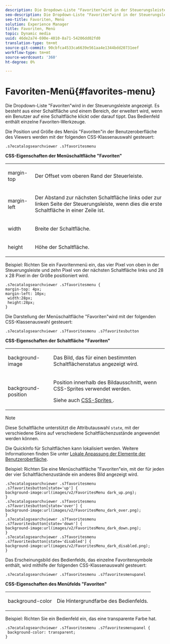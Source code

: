 ```yaml
---
description: Die Dropdown-Liste "Favoriten"wird in der Steuerungsleiste angezeigt. Es besteht aus einer Schaltfläche und einem Bereich, der erweitert wird, wenn ein Benutzer auf eine Schaltfläche klickt oder darauf tippt. Das Bedienfeld enthält einzelne Favoriten-Werkzeuge.
seo-description: Die Dropdown-Liste "Favoriten"wird in der Steuerungsleiste angezeigt. Es besteht aus einer Schaltfläche und einem Bereich, der erweitert wird, wenn ein Benutzer auf eine Schaltfläche klickt oder darauf tippt. Das Bedienfeld enthält einzelne Favoriten-Werkzeuge.
seo-title: Favoriten, Menü
solution: Experience Manager
title: Favoriten, Menü
topic: Dynamic media
uuid: 46de2a74-690e-4010-8a71-54206dd02fd0
translation-type: tm+mt
source-git-commit: 90cbfca4533ca6639e561aa4e1344bdd20731eef
workflow-type: tm+mt
source-wordcount: '360'
ht-degree: 0%

---
```



# Favoriten-Menü{#favorites-menu}

Die Dropdown-Liste &quot;Favoriten&quot;wird in der Steuerungsleiste angezeigt. Es besteht aus einer Schaltfläche und einem Bereich, der erweitert wird, wenn ein Benutzer auf eine Schaltfläche klickt oder darauf tippt. Das Bedienfeld enthält einzelne Favoriten-Werkzeuge.

<!--<a id="section_061E550C1C1D4DB2BD663A898895B38C"></a>-->

Die Position und Größe des Menüs &quot;Favoriten&quot;in der Benutzeroberfläche des Viewers werden mit der folgenden CSS-Klassenauswahl gesteuert:

```
.s7ecatalogsearchviewer .s7favoritesmenu
```

**CSS-Eigenschaften der Menüschaltfläche &quot;Favoriten&quot;**

<table id="table_C48C56E696304C9BAFEE71BA9EA9A174"> 
 <tbody> 
  <tr> 
   <td colname="col1"> <p> <span class="codeph"> margin-top  </span> </p> </td> 
   <td colname="col2"> <p> Der Offset vom oberen Rand der Steuerleiste. </p> </td> 
  </tr> 
  <tr> 
   <td colname="col1"> <p> <span class="codeph"> margin-left  </span> </p> </td> 
   <td colname="col2"> <p> Der Abstand zur nächsten Schaltfläche links oder zur linken Seite der Steuerungsleiste, wenn dies die erste Schaltfläche in einer Zeile ist. </p> </td> 
  </tr> 
  <tr> 
   <td colname="col1"> <p> <span class="codeph"> width </span> </p> </td> 
   <td colname="col2"> <p>Breite der Schaltfläche. </p> </td> 
  </tr> 
  <tr> 
   <td colname="col1"> <p> <span class="codeph"> height </span> </p> </td> 
   <td colname="col2"> <p>Höhe der Schaltfläche. </p> </td> 
  </tr> 
 </tbody> 
</table>

Beispiel: Richten Sie ein Favoritenmenü ein, das vier Pixel von oben in der Steuerungsleiste und zehn Pixel von der nächsten Schaltfläche links und 28 x 28 Pixel in der Größe positioniert wird.

```
.s7ecatalogsearchviewer .s7favoritesmenu { 
margin-top: 4px; 
margin-left: 10px; 
 width:28px; 
 height:28px; 
}
```

Die Darstellung der Menüschaltfläche &quot;Favoriten&quot;wird mit der folgenden CSS-Klassenauswahl gesteuert:

```
.s7ecatalogsearchviewer .s7favoritesmenu .s7favoritesbutton
```

**CSS-Eigenschaften der Schaltfläche &quot;Favoriten&quot;**

<table id="table_970D62A1413145E0A964FA9D9F108579"> 
 <tbody> 
  <tr> 
   <td colname="col1"> <p> <span class="codeph"> background-image  </span> </p> </td> 
   <td colname="col2"> <p> Das Bild, das für einen bestimmten Schaltflächenstatus angezeigt wird. </p> </td> 
  </tr> 
  <tr> 
   <td colname="col1"> <p> <span class="codeph"> background-position  </span> </p> </td> 
   <td colname="col2"> <p> Position innerhalb des Bildausschnitt, wenn CSS-Sprites verwendet werden. </p> <p>Siehe auch <a href="../../../c-html5-s7-aem-asset-viewers/c-html5-ecatsearch-viewer-about/c-html5-ecatsearch-viewer-customizingviewer/c-html5-ecatsearch-viewer-customizingviewer.md#section-9d570f95eb2443aca74c1b02f6e89aff" format="dita" scope="local"> CSS-Sprites </a>. </p> </td> 
  </tr> 
 </tbody> 
</table>

>[!NOTE]
>
>Diese Schaltfläche unterstützt die Attributauswahl `state`, mit der verschiedene Skins auf verschiedene Schaltflächenzustände angewendet werden können.

Die QuickInfo für Schaltflächen kann lokalisiert werden. Weitere Informationen finden Sie unter [Lokale Anpassung der Elemente der Benutzeroberfläche](../../../c-html5-s7-aem-asset-viewers/c-html5-ecatsearch-viewer-about/c-html5-ecatsearch-viewer-localization.md#concept-cbfc39344c494eb7b9f6a272cff0cc74).

Beispiel: Richten Sie eine Menüschaltfläche &quot;Favoriten&quot;ein, mit der für jeden der vier Schaltflächenzustände ein anderes Bild angezeigt wird.

```
.s7ecatalogsearchviewer .s7favoritesmenu .s7favoritesbutton[state='up'] { 
background-image:url(images/v2/FavoritesMenu dark_up.png); 
} 
.s7ecatalogsearchviewer .s7favoritesmenu .s7favoritesbutton[state='over'] { 
background-image:url(images/v2/FavoritesMenu_dark_over.png); 
} 
.s7ecatalogsearchviewer .s7favoritesmenu .s7favoritesbutton[state='down'] { 
background-image:url(images/v2/FavoritesMenu_dark_down.png); 
} 
.s7ecatalogsearchviewer .s7favoritesmenu .s7favoritesbutton[state='disabled'] { 
background-image:url(images/v2/FavoritesMenu_dark_disabled.png); 
}
```

Das Erscheinungsbild des Bedienfelds, das einzelne Favoritensymbole enthält, wird mithilfe der folgenden CSS-Klassenauswahl gesteuert:

```
.s7ecatalogsearchviewer .s7favoritesmenu .s7favoritesmenupanel
```

**CSS-Eigenschaften des Menüfelds &quot;Favoriten&quot;**

<table id="table_B57B44C561E94F86BB1B0EC1671F26DB"> 
 <tbody> 
  <tr> 
   <td colname="col1"> <p> <span class="codeph"> background-color  </span> </p> </td> 
   <td colname="col2"> <p>Die Hintergrundfarbe des Bedienfelds. </p> </td> 
  </tr> 
 </tbody> 
</table>

Beispiel: Richten Sie ein Bedienfeld ein, das eine transparente Farbe hat.

```
.s7ecatalogsearchviewer .s7favoritesmenu .s7favoritesmenupanel { 
 background-color: transparent; 
}
```

